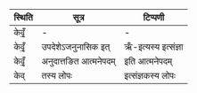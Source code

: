 | स्थिति | सूत्र | टिप्पणी |
| ----- | ------- | ------ |
| केवृँ॒ | - | - |
| केवृँ॒ | उपदेशेऽजनुनासिक इत् | ऋँ-इत्यस्य इत्संज्ञा |
| केवृँ॒ | अनुदात्तङित आत्मनेपदम् | इति आत्मनेपदम् |
| केव् | तस्य लोपः | इत्संज्ञकस्य लोपः |
